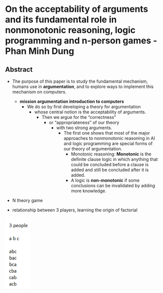 # On the acceptability of arguments and its fundamental role in nonmonotonic reasoning, logic programming and n-person games - Phan Minh Dung

## Abstract

- The purpose of this paper is to study the fundamental mechanism, humans use in **argumentation**, and to explore ways to implement this mechanism on computers.
    - **mission argumentation introduction to computers**
        - We do so by first developing a theory for argumentation 
            - whose central notion is the acceptability of arguments.
                - Then we argue for the “correctness” 
                    - or “appropriateness” of our theory 
                        - with two strong arguments.
                            - The first one shows that most of the major approaches to nonmonotonic reasoning in AI and logic programming  are special forms of our theory of argumentation.
                                - Monotonic reasoning: **Monotonic** is the definite clause logic in which anything that could be concluded before a clause is added and still be concluded after it is added.
                                - A logic is **non-monotonic** if some conclusions can be invalidated by adding more knowledge.


- N theory game
- relationship between 3 players, learning the origin of factorial

![relationship between 3 players, learning the origin of factorial](https://github.com/anindameister/potentialInternship/blob/main/snaps/2.PNG)
